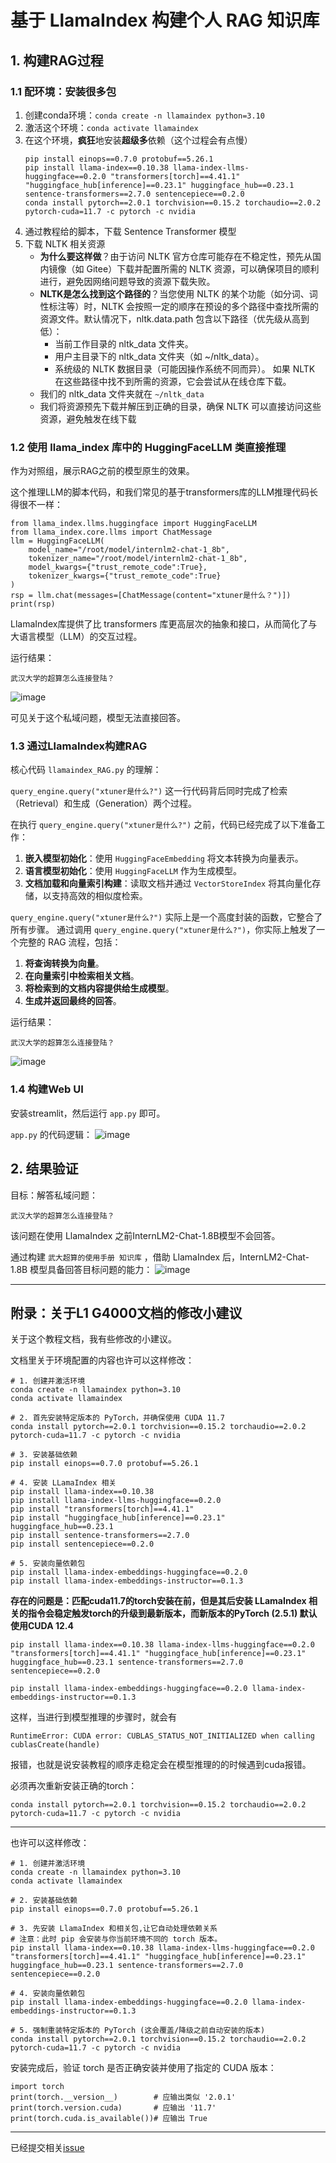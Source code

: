 # 基于 LlamaIndex 构建个人 RAG 知识库


## 1. 构建RAG过程
### 1.1 配环境：安装很多包

1. 创建conda环境：`conda create -n llamaindex python=3.10`
2. 激活这个环境：`conda activate llamaindex`
3. 在这个环境，**疯狂**地安装**超级多**依赖（这个过程会有点慢）
    ```
    pip install einops==0.7.0 protobuf==5.26.1
    pip install llama-index==0.10.38 llama-index-llms-huggingface==0.2.0 "transformers[torch]==4.41.1" "huggingface_hub[inference]==0.23.1" huggingface_hub==0.23.1 sentence-transformers==2.7.0 sentencepiece==0.2.0
    conda install pytorch==2.0.1 torchvision==0.15.2 torchaudio==2.0.2 pytorch-cuda=11.7 -c pytorch -c nvidia
    ```
4. 通过教程给的脚本，下载 Sentence Transformer 模型
5. 下载 NLTK 相关资源
    - **为什么要这样做**？由于访问 NLTK 官方仓库可能存在不稳定性，预先从国内镜像（如 Gitee）下载并配置所需的 NLTK 资源，可以确保项目的顺利进行，避免因网络问题导致的资源下载失败。
    - **NLTK是怎么找到这个路径的**？当您使用 NLTK 的某个功能（如分词、词性标注等）时，NLTK 会按照一定的顺序在预设的多个路径中查找所需的资源文件。默认情况下，nltk.data.path 包含以下路径（优先级从高到低）：
        - 当前工作目录的 nltk_data 文件夹。
        - 用户主目录下的 nltk_data 文件夹（如 ~/nltk_data）。
        - 系统级的 NLTK 数据目录（可能因操作系统不同而异）。
     如果 NLTK 在这些路径中找不到所需的资源，它会尝试从在线仓库下载。
    - 我们的 nltk_data 文件夹就在 `~/nltk_data`
    - 我们将资源预先下载并解压到正确的目录，确保 NLTK 可以直接访问这些资源，避免触发在线下载



### 1.2 使用 llama_index 库中的 HuggingFaceLLM 类直接推理
作为对照组，展示RAG之前的模型原生的效果。

这个推理LLM的脚本代码，和我们常见的基于transformers库的LLM推理代码长得很不一样：
```
from llama_index.llms.huggingface import HuggingFaceLLM
from llama_index.core.llms import ChatMessage
llm = HuggingFaceLLM(
    model_name="/root/model/internlm2-chat-1_8b",
    tokenizer_name="/root/model/internlm2-chat-1_8b",
    model_kwargs={"trust_remote_code":True},
    tokenizer_kwargs={"trust_remote_code":True}
)
rsp = llm.chat(messages=[ChatMessage(content="xtuner是什么？")])
print(rsp)
```
LlamaIndex库提供了比 transformers 库更高层次的抽象和接口，从而简化了与大语言模型（LLM）的交互过程。

运行结果：
```
武汉大学的超算怎么连接登陆？
```
![image](https://github.com/user-attachments/assets/b2ae9fd8-231e-438b-bd56-5911f32650e2)

可见关于这个私域问题，模型无法直接回答。

### 1.3 通过LlamaIndex构建RAG
核心代码 `llamaindex_RAG.py` 的理解：

`query_engine.query("xtuner是什么?")` 这一行代码背后同时完成了检索（Retrieval）和生成（Generation）两个过程。

在执行 `query_engine.query("xtuner是什么?")` 之前，代码已经完成了以下准备工作：
1. **嵌入模型初始化**：使用 `HuggingFaceEmbedding` 将文本转换为向量表示。
2. **语言模型初始化**：使用 `HuggingFaceLLM` 作为生成模型。
3. **文档加载和向量索引构建**：读取文档并通过 `VectorStoreIndex` 将其向量化存储，以支持高效的相似度检索。

`query_engine.query("xtuner是什么?")` 实际上是一个高度封装的函数，它整合了所有步骤。
通过调用 `query_engine.query("xtuner是什么?")`，你实际上触发了一个完整的 RAG 流程，包括：
1. **将查询转换为向量**。
2. **在向量索引中检索相关文档**。
3. **将检索到的文档内容提供给生成模型**。
4. **生成并返回最终的回答**。

运行结果：
```
武汉大学的超算怎么连接登陆？
```
![image](https://github.com/user-attachments/assets/0ebfdf55-330a-44f4-919e-6aa241857e2d)


### 1.4 构建Web UI
安装streamlit，然后运行 `app.py` 即可。

`app.py` 的代码逻辑：
![image](https://github.com/user-attachments/assets/601ad8e8-f400-476c-83c7-1a191ca90ad0)


## 2. 结果验证

目标：解答私域问题：
```
武汉大学的超算怎么连接登陆？
```
该问题在使用 LlamaIndex 之前InternLM2-Chat-1.8B模型不会回答。

通过构建 `武大超算的使用手册 知识库` ，借助 LlamaIndex 后，InternLM2-Chat-1.8B 模型具备回答目标问题的能力：
![image](https://github.com/user-attachments/assets/f0c9940d-54d6-4d93-a488-da703756549d)



*****

## 附录：关于L1 G4000文档的修改小建议
关于这个教程文档，我有些修改的小建议。

文档里关于环境配置的内容也许可以这样修改：
```
# 1. 创建并激活环境
conda create -n llamaindex python=3.10
conda activate llamaindex

# 2. 首先安装特定版本的 PyTorch，并确保使用 CUDA 11.7
conda install pytorch==2.0.1 torchvision==0.15.2 torchaudio==2.0.2 pytorch-cuda=11.7 -c pytorch -c nvidia

# 3. 安装基础依赖
pip install einops==0.7.0 protobuf==5.26.1

# 4. 安装 LLamaIndex 相关
pip install llama-index==0.10.38 
pip install llama-index-llms-huggingface==0.2.0
pip install "transformers[torch]==4.41.1"
pip install "huggingface_hub[inference]==0.23.1" huggingface_hub==0.23.1
pip install sentence-transformers==2.7.0 
pip install sentencepiece==0.2.0

# 5. 安装向量依赖包
pip install llama-index-embeddings-huggingface==0.2.0 
pip install llama-index-embeddings-instructor==0.1.3
```
**存在的问题是：匹配cuda11.7的torch安装在前，但是其后安装 LLamaIndex 相关的指令会稳定触发torch的升级到最新版本，而新版本的PyTorch (2.5.1) 默认使用CUDA 12.4**
```
pip install llama-index==0.10.38 llama-index-llms-huggingface==0.2.0 "transformers[torch]==4.41.1" "huggingface_hub[inference]==0.23.1" huggingface_hub==0.23.1 sentence-transformers==2.7.0 sentencepiece==0.2.0

pip install llama-index-embeddings-huggingface==0.2.0 llama-index-embeddings-instructor==0.1.3
```
这样，当进行到模型推理的步骤时，就会有
```
RuntimeError: CUDA error: CUBLAS_STATUS_NOT_INITIALIZED when calling cublasCreate(handle)
```
报错，也就是说安装教程的顺序走稳定会在模型推理的的时候遇到cuda报错。

必须再次重新安装正确的torch：
```
conda install pytorch==2.0.1 torchvision==0.15.2 torchaudio==2.0.2 pytorch-cuda=11.7 -c pytorch -c nvidia
```

---

也许可以这样修改：
```
# 1. 创建并激活环境
conda create -n llamaindex python=3.10
conda activate llamaindex

# 2. 安装基础依赖
pip install einops==0.7.0 protobuf==5.26.1

# 3. 先安装 LlamaIndex 和相关包,让它自动处理依赖关系
# 注意：此时 pip 会安装与你当前环境不同的 torch 版本。
pip install llama-index==0.10.38 llama-index-llms-huggingface==0.2.0 "transformers[torch]==4.41.1" "huggingface_hub[inference]==0.23.1" huggingface_hub==0.23.1 sentence-transformers==2.7.0 sentencepiece==0.2.0

# 4. 安装向量依赖包
pip install llama-index-embeddings-huggingface==0.2.0 llama-index-embeddings-instructor==0.1.3

# 5. 强制重装特定版本的 PyTorch (这会覆盖/降级之前自动安装的版本)
conda install pytorch==2.0.1 torchvision==0.15.2 torchaudio==2.0.2 pytorch-cuda=11.7 -c pytorch -c nvidia
```

安装完成后，验证 torch 是否正确安装并使用了指定的 CUDA 版本：
```
import torch
print(torch.__version__)        # 应输出类似 '2.0.1'
print(torch.version.cuda)       # 应输出 '11.7'
print(torch.cuda.is_available())# 应输出 True
```

---
已经提交相关[issue](https://github.com/InternLM/Tutorial/issues/2264)
